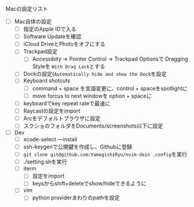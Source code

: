 Macの設定リスト

- [ ] Mac自体の設定
    - [ ] 指定のApple IDで入る
    - [ ] Software Updateを確認
    - [ ] iCloud DriveとPhotoをオフにする
    - [ ] Trackpad設定
        - [ ] Accessibity → Pointer Control → Trackpad Optionsで Dragging Styleを `With Drag Lock`とする
    - [ ] Dockの設定(`Automatically hide and show the Dock`を設定
    - [ ] Keyboard shotcuts 
        - [ ] command + space を言語変更に、control + spaceをspotlightに 
        - [ ] move forcus to next windowを option + spaceに
    - [ ] keyboardでkey repeat rateで最速に
    - [ ] Raycastの設定をimport
    - [ ] Arcをデフォルトブラウザに設定
    - [ ] スクショのフォルダをDocuments/screenshots以下に設定
- [ ] Dev
    - [ ] xcode-select —install
    - [ ] ssh-keygenで公開鍵を作成し、Githubに登録
    - [ ] `git clone git@github.com:YamagishiRyu/nvim-dein .config`を実行
    - [ ] ./setting.shを実行
    - [ ] iterm
        - [ ] 設定をimport
        - [ ] keysからshift+deleteでshow/hideできるように
    - [ ] vim
        - [ ] python providerまわりのpathを設定
